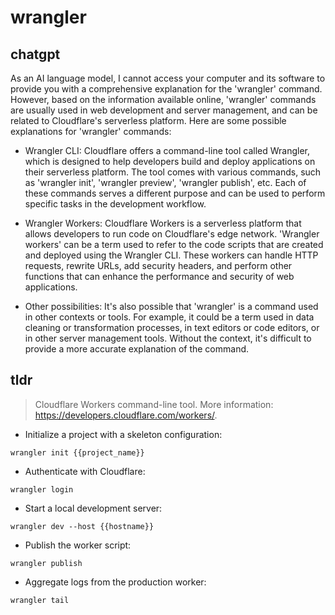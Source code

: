 # wrangler 
## chatgpt 
As an AI language model, I cannot access your computer and its software to provide you with a comprehensive explanation for the 'wrangler' command. However, based on the information available online, 'wrangler' commands are usually used in web development and server management, and can be related to Cloudflare's serverless platform. Here are some possible explanations for 'wrangler' commands:

- Wrangler CLI: Cloudflare offers a command-line tool called Wrangler, which is designed to help developers build and deploy applications on their serverless platform. The tool comes with various commands, such as 'wrangler init', 'wrangler preview', 'wrangler publish', etc. Each of these commands serves a different purpose and can be used to perform specific tasks in the development workflow.

- Wrangler Workers: Cloudflare Workers is a serverless platform that allows developers to run code on Cloudflare's edge network. 'Wrangler workers' can be a term used to refer to the code scripts that are created and deployed using the Wrangler CLI. These workers can handle HTTP requests, rewrite URLs, add security headers, and perform other functions that can enhance the performance and security of web applications.

- Other possibilities: It's also possible that 'wrangler' is a command used in other contexts or tools. For example, it could be a term used in data cleaning or transformation processes, in text editors or code editors, or in other server management tools. Without the context, it's difficult to provide a more accurate explanation of the command. 

## tldr 
 
> Cloudflare Workers command-line tool.
> More information: <https://developers.cloudflare.com/workers/>.

- Initialize a project with a skeleton configuration:

`wrangler init {{project_name}}`

- Authenticate with Cloudflare:

`wrangler login`

- Start a local development server:

`wrangler dev --host {{hostname}}`

- Publish the worker script:

`wrangler publish`

- Aggregate logs from the production worker:

`wrangler tail`
